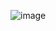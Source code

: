 ![image](https://user-images.githubusercontent.com/37501487/205362966-1be89b26-0f59-4929-b92c-8dc15ba710e2.png)
